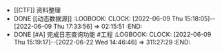 - [[CTF]] 资料整理
- DONE [[动态数据源]]
  :LOGBOOK:
  CLOCK: [2022-06-09 Thu 15:18:05]--[2022-06-09 Thu 17:33:56] =>  02:15:51
  :END:
- DONE [#A] 完成日志查询功能 #工程
  :LOGBOOK:
  CLOCK: [2022-06-09 Thu 15:19:17]--[2022-06-22 Wed 14:46:46] =>  311:27:29
  :END: